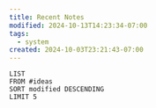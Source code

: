 ```yaml
---
title: Recent Notes
modified: 2024-10-13T14:23:34-07:00
tags:
  - system
created: 2024-10-03T23:21:43-07:00
---
```

```dataview
LIST
FROM #ideas
SORT modified DESCENDING
LIMIT 5
```